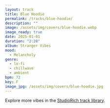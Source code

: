 ```yaml
---
layout: track
title: Blue Hoodie
permalink: /tracks/blue-hoodie/
description: ""
image: /assets/img/covers/blue-hoodie.webp
image_ready: true
date: 2025-01-01
duration: "2:28"
album: Stranger Vibes
mood:
  - Melancholy
genre:
  - lo-fi
  - chillwave
  - ambient
bpm: 72
key: F
image_jpg: /assets/img/covers/blue-hoodie.jpg
---
```


Explore more vibes in the [StudioRich track library](/tracks/).
